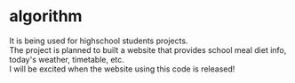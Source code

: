 # algorithm
It is being used for highschool students projects.  
The project is planned to built a website that provides school meal diet info, today's weather, timetable, etc.  
I will be excited when the website using this code is released!  
